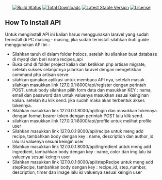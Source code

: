 

<p align="center">
<a href="https://travis-ci.org/laravel/framework"><img src="https://travis-ci.org/laravel/framework.svg" alt="Build Status"></a>
<a href="https://packagist.org/packages/laravel/framework"><img src="https://img.shields.io/packagist/dt/laravel/framework" alt="Total Downloads"></a>
<a href="https://packagist.org/packages/laravel/framework"><img src="https://img.shields.io/packagist/v/laravel/framework" alt="Latest Stable Version"></a>
<a href="https://packagist.org/packages/laravel/framework"><img src="https://img.shields.io/packagist/l/laravel/framework" alt="License"></a>
</p>

## How To Install API

Untuk menginstall API ini kalian harus menggunakan laravel yang sudah terinstall di PC masing - masing, jika sudah terinstall silahkan ikuti guide menggunakan API ini :

- Silahkan taruh di dalam folder htdocs, setelah itu silahkan buat database di mysql dan beri nama recipes_api
- Buka cmd di folder project kalian dan ketikkan php artisan migrate, setelah sukses selanjutnya jalankan laravel dengan mengetikkan command php artisan serve
- silahkan gunakan aplikasi untuk membaca API nya, setelah masuk silahkan masukkan link 127.0.0.1:8000/api/register dengan perintah POST. untuk body silahkan pilih form data dan masukkan KEY : nama, email dan password dan untuk valuenya masukkan sesuai keinginan kalian. setelah itu klik send. jika sudah maka akan terbentuk akses tokennya.
- Silahkan masukkan link 127.0.0.1:8000/api/login dan masukkan tokennya dengan format bearer token dengan perintah POST lalu klik send.
- silahkan masukkan link 127.0.0.1:8000/api/profile untuk melihat profile user
- Silahkan masukkan link 127.0.0.1:8000/api/recipe untuk meng add recipe, tambahkan body dengan key : name, description dan author_id lalu isi valuenya sesuai keingin user
- Silahkan masukkan link 127.0.0.1:8000/api/Ingredient untuk meng add Ingredient, tambahkan body dengan key : name, color dan img lalu isi valuenya sesuai keingin user
- Silahkan masukkan link 127.0.0.1:8000/api/stepRecipe untuk meng add stepRecipe, tambahkan body dengan key : recipe_id, step_number, description, timer dan image lalu isi valuenya sesuai keingin user
